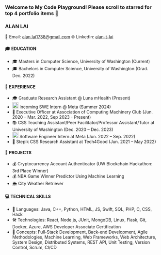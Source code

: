 ### Welcome to My Code Playground! Please scroll to starred for top 4 portfolio items 🚀

### ALAN LAI
📧 Email: alan.lai1738@gmail.com
🌐 LinkedIn: [alan-t-lai](https://www.linkedin.com/in/alan-t-lai/) 

#### 🎓 EDUCATION
- 🎓 Masters in Computer Science, University of Washington (Current)
- 🎓 Bachelors in Computer Science, University of Washington (Grad. Dec. 2022)

#### 💼 EXPERIENCE
- 🎓 Graduate Research Assistant @ Luna mHealth (Present)
- <img src="https://github.com/alan-lai1738/alan-lai1738/assets/70036749/7d944933-8c1c-4bd9-b0f7-2c622d677e4a" alt="Image Description" width="20" height="20"> Incoming SWE Intern @ Meta (Summer 2024)
- 🚀 Executive Officer at Association of Computing Machinery Club (Jun. 2020 – Mar. 2022, Sep 2023 - Present)
- 📚 CSS Teaching Assistant/Peer Facilitator/Professor Assistant/Tutor at University of Washington (Dec. 2020 – Dec. 2023)
- <img src="https://github.com/alan-lai1738/alan-lai1738/assets/70036749/7d944933-8c1c-4bd9-b0f7-2c622d677e4a" alt="Image Description" width="20" height="20">  Software Engineer Intern at Meta (Jun. 2022 – Sep. 2022) 
- 🔬 Stepik CSS Research Assistant at Tech4Good (Jun. 2021 – May 2022)


#### 🚀 PROJECTS
- 💰 Cryptocurrency Account Authenticator (UW Blockchain Hackathon: 3rd Place Winner)
- 💰 NBA Game Winner Predictor Using Machine Learning 
- 🌦️ City Weather Retriever

#### 💻 TECHNICAL SKILLS
- 💬 Languages: Java, C++, Python, HTML, JS, Swift, SQL, PHP, C, CSS, Hack
- 🛠️ Technologies: React, Node.js, JUnit, MongoDB, Linux, Flask, Git, Docker, Azure, AWS Developer Associate Certification
- 🧠 Concepts: Full-Stack Development, Back-end Development, Agile Methodologies, Machine Learning, Web Frameworks, Web Architecture, System Design, Distributed Systems, REST API, Unit Testing, Version Control, Scrum, CI/CD

